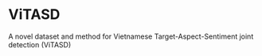 # ViTASD
A novel dataset and method for Vietnamese Target-Aspect-Sentiment joint detection (ViTASD)
